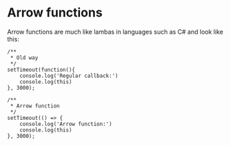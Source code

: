 # Arrow functions

Arrow functions are much like lambas in languages such as C# and look like this:

```
/**
 * Old way
 */
setTimeout(function(){ 
    console.log('Regular callback:')
    console.log(this)
}, 3000);

/**
 * Arrow function
 */
setTimeout(() => { 
    console.log('Arrow function:')
    console.log(this)
}, 3000);
```
